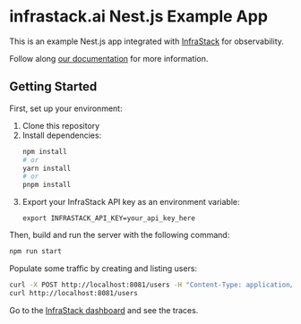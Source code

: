 # infrastack.ai Nest.js Example App

This is an example Nest.js app integrated with [InfraStack](https://infrastack.ai) for observability.

Follow along [our documentation](https://docs.infrastack.ai/documentation/integrate-opentelemetry-for-nestjs-with-infrastack) for more information.

## Getting Started

First, set up your environment:

1. Clone this repository
2. Install dependencies:
   ```bash
   npm install
   # or
   yarn install
   # or
   pnpm install
   ```
3. Export your InfraStack API key as an environment variable:
   ```
   export INFRASTACK_API_KEY=your_api_key_here
   ```

Then, build and run the server with the following command:
```bash
npm run start
```
Populate some traffic by creating and listing users:
```bash
curl -X POST http://localhost:8081/users -H "Content-Type: application/json" -d '{"name":"George","age":77}'
curl http://localhost:8081/users
```
Go to the [InfraStack dashboard](https://app.infrastack.ai) and see the traces.